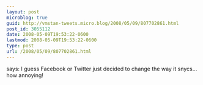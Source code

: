 ```yaml
---
layout: post
microblog: true
guid: http://vmstan-tweets.micro.blog/2008/05/09/807702861.html
post_id: 3055112
date: 2008-05-09T19:53:22-0600
lastmod: 2008-05-09T19:53:22-0600
type: post
url: /2008/05/09/807702861.html
---
```

says: I guess Facebook or Twitter just decided to change the way it snycs... how annoying!
